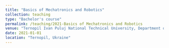 ```yaml
---
title: "Basics of Mechatronics and Robotics"
collection: teaching
type: "Bachelor's course"
permalink: /teaching/2021-Basics of Mechatronics and Robotics
venue: "Ternopil Ivan Puluj National Technical University, Department of Automation of Technological Processes and Manufacturing"
date: 2021-01-01
location: "Ternopil, Ukraine"
---
```

